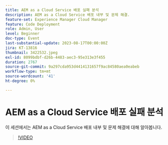 ```yaml
---
title: AEM as a Cloud Service 배포 실패 분석
description: AEM as a Cloud Service 배포 내부 및 문제 해결.
feature-set: Experience Manager Cloud Manager
feature: Code Deployment
role: Admin, User
level: Beginner
doc-type: Event
last-substantial-update: 2023-08-17T00:00:00Z
jira: KT-13816
thumbnail: 3422532.jpeg
exl-id: 8099bdbf-d26b-4483-aec3-95e313e3f455
duration: 2767
source-git-commit: 9a297cda953d4414131657f9ac84580aea0eabeb
workflow-type: tm+mt
source-wordcount: '41'
ht-degree: 0%

---
```


# AEM as a Cloud Service 배포 실패 분석

이 세션에서는 AEM as a Cloud Service 배포 내부 및 문제 해결에 대해 알아봅니다.

>[!VIDEO](https://video.tv.adobe.com/v/3422532/?learn=on)
